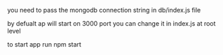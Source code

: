 you need to pass the mongodb connection string in db/index.js file

by defualt ap will start on 3000 port you can change it in index.js at root level

to start app run npm start

